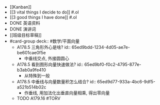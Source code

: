 - [[Kanban]]
- [[3 vital things I decide to do]] #.ol
- [[3 good things I have done]] #.ol
- DONE 英语资料
- DONE 演讲词
- [[班级目标草稿]]
- #card-group
   deck:: #数学/平面向量
	- A178.5 三角形外心是啥?
	  id:: 65ed9bdd-1234-4d05-ae7e-be601cae0f5e
		- 中垂线交点, 外接圆圆心
	- A178.5 看到图形向量快速做法?
	  id:: 65ed9bf0-f0c2-4795-877e-b3ab0a9fe410
		- 从特殊到一般
	- A178.5  中垂线与向量数量积怎么结合?
	  id:: 65ed9d77-933a-4bc6-9df5-a521b514b02c
		- 作垂线, 用加法化出垂直向量相乘, 得出零向量
	- TODO A179.16 #TORV